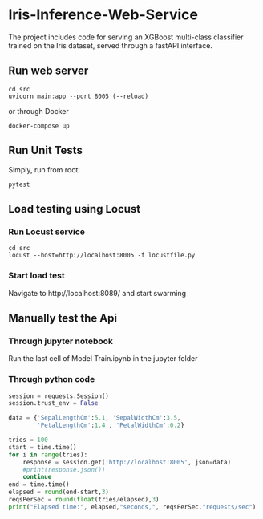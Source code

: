 # Iris-Inference-Web-Service
The project includes code for serving an XGBoost multi-class classifier trained on the Iris dataset, served through a fastAPI interface.

## Run web server
```
cd src
uvicorn main:app --port 8005 (--reload)
```
or through Docker
```
docker-compose up
```

## Run Unit Tests
Simply, run from root:
```
pytest
```
## Load testing using Locust

### Run Locust service
```
cd src
locust --host=http://localhost:8005 -f locustfile.py
```
### Start load test

Navigate to http://localhost:8089/ and start swarming

## Manually test the Api 

### Through jupyter notebook

Run the last cell of Model Train.ipynb in the jupyter folder

### Through python code

``` Python
session = requests.Session()
session.trust_env = False

data = {'SepalLengthCm':5.1, 'SepalWidthCm':3.5,
        'PetalLengthCm':1.4 , 'PetalWidthCm':0.2}

tries = 100
start = time.time()
for i in range(tries):
    response = session.get('http://localhost:8005', json=data)
    #print(response.json())
    continue
end = time.time()
elapsed = round(end-start,3)
reqsPerSec = round(float(tries/elapsed),3)
print("Elapsed time:", elapsed,"seconds,", reqsPerSec,"requests/sec") 
```

